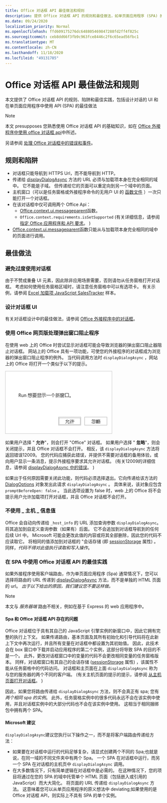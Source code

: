 ```yaml
---
title: Office 对话框 API 最佳做法和规则
description: 提供 Office 对话框 API 的规则和最佳做法，如单页面应用程序 (SPA) 的最佳实践
ms.date: 09/24/2020
localization_priority: Normal
ms.openlocfilehash: ffd609175276dc648805469847288fd2ff4f825c
ms.sourcegitcommit: ceb8dd66f3fb9c963fce8446c2f6c65ead56fbc1
ms.translationtype: MT
ms.contentlocale: zh-CN
ms.lasthandoff: 11/18/2020
ms.locfileid: "49131785"
---
```

# <a name="best-practices-and-rules-for-the-office-dialog-api"></a>Office 对话框 API 最佳做法和规则

本文提供了 Office 对话框 API 的规则、陷阱和最佳实践，包括设计对话的 UI 和在单页面应用程序中使用 API (SPA) 的最佳做法

> [!NOTE]
> 本文 presupposes 您熟悉使用 Office 对话框 API 的基础知识，如在 [Office 外接程序中使用 office 对话框 api](dialog-api-in-office-add-ins.md)中所述。
> 
> 另请参阅 [处理 Office 对话框中的错误和事件](dialog-handle-errors-events.md)。

## <a name="rules-and-gotchas"></a>规则和陷阱

- 对话框只能导航到 HTTPS Url，而不能导航到 HTTP。
- 传递给 [displayDialogAsync](/javascript/api/office/office.ui) 方法的 URL 必须与加载项本身在完全相同的域中。 它不能是子域。 但传递给它的页面可以重定向到另一个域中的页面。
- 主机窗口（可以是任务窗格或外接程序命令的无用户 UI 的 [函数文件](../reference/manifest/functionfile.md) ）一次只能打开一个对话框。
- 在该对话框中仅可调用两个 Office Api：
  - [Office.context.ui.messageparent](/javascript/api/office/office.ui#messageparent-message-)函数。
  - `Office.context.requirements.isSetSupported` (有关详细信息，请参阅 [指定 Office 应用程序和 API 要求](specify-office-hosts-and-api-requirements.md)。 ) 
- [Office.context.ui.messageparent](/javascript/api/office/office.ui#messageparent-message-)函数只能从与加载项本身完全相同的域中的页面进行调用。

## <a name="best-practices"></a>最佳做法

### <a name="avoid-overusing-dialog-boxes"></a>避免过度使用对话框

由于不赞成重叠 UI 元素，因此除非应用场景需要，否则请勿从任务窗格打开对话框。 考虑如何使用任务窗格区域时，请注意任务窗格中可以有选项卡。 有关示例，请参阅 [Excel 加载项 JavaScript SalesTracker](https://github.com/OfficeDev/Excel-Add-in-JavaScript-SalesTracker) 样本。

### <a name="designing-a-dialog-box-ui"></a>设计对话框 UI

有关对话框设计中的最佳做法，请参阅 [Office 外接程序中的对话框](../design/dialog-boxes.md)。

### <a name="handling-pop-up-blockers-with-office-on-the-web"></a>使用 Office 网页版处理弹出窗口阻止程序

在使用 web 上的 Office 时尝试显示对话框可能会导致浏览器的弹出窗口阻止器阻止对话框。 网站上的 Office 具有一项功能，可使您的外接程序的对话框成为浏览器的弹出窗口阻止程序的例外。 当代码调用方法时 `displayDialogAsync` ，网站上的 Office 将打开一个类似于以下的提示。

![屏幕截图显示了加载项可以生成以避免在浏览器弹出窗口阻止程序中的简短说明和 "允许" 和 "忽略" 按钮的提示](../images/dialog-prompt-before-open.png)

如果用户选择 " **允许**"，则会打开 "Office" 对话框。 如果用户选择 " **忽略**"，则会关闭提示，并且 Office 对话框不会打开。 相反，该 `displayDialogAsync` 方法将返回错误12009。 您的代码应捕获此错误，并提供不需要对话框的备用体验，或向用户显示一条消息，提示外接程序要求其允许对话框。  (有关12009的详细信息，请参阅 [displayDialogAsync 中的错误](dialog-handle-errors-events.md#errors-from-displaydialogasync)。 ) 

如果出于任何原因需要关闭此功能，则代码必须选择退出。它向传递给该方法的 [DialogOptions](/javascript/api/office/office.dialogoptions) 对象发出此请求 `displayDialogAsync` 。 具体来说，该对象应包含 `promptBeforeOpen: false` 。 当此选项设置为 false 时，web 上的 Office 将不会提示用户允许加载项打开对话框，并且 Office 对话框不会打开。

### <a name="do-not-use-the-_host_info-value"></a>不使用 \_ 主机 \_ 信息值

Office 会自动向传递给 `_host_info` 的 URL 添加查询参数 `displayDialogAsync`。 将其追加到自定义查询参数（如果有）后面。 它不会追加到对话框导航到的任何后续 Url 中。 Microsoft 可能会更改此值的内容或将其全部删除，因此您的代码不应读取它。 将相同的值添加到对话框的 "会话存储 (即 [sessionStorage](https://developer.mozilla.org/docs/Web/API/Window/sessionStorage) 属性) 。 同样，*代码不得对此值执行读取和写入操作*。

### <a name="best-practices-for-using-the-office-dialog-api-in-an-spa"></a>在 SPA 中使用 Office 对话框 API 的最佳实践

如果外接程序使用客户端路由，作为单页面应用程序 (Spa) 通常情况下，您可以选择将路由的 URL 传递到 [displayDialogAsync](/javascript/api/office/office.ui) 方法，而不是单独的 HTML 页面的 url。 *出于以下给出的原因，我们建议您不要这样做。*

> [!NOTE]
> 本文与 *服务器端* 路由不相关，例如在基于 Express 的 web 应用程序中。

#### <a name="problems-with-spas-and-the-office-dialog-api"></a>Spa 和 Office 对话框 API 存在的问题

Office 对话框位于具有其自己的 JavaScript 引擎实例的新窗口中，因此它拥有完整的执行上下文。 如果传递路由，基本页面及其所有初始化和引导代码将在此新上下文中再次运行，并且所有变量在对话框中都设置为其初始值。 因此，此技术会在 box 窗口中下载并启动应用程序的第二个实例，这部分将导致 SPA 的目的不是一个。 此外，更改对话框窗口中的变量的代码不会更改相同变量的任务窗格版本。 同样，对话框窗口有其自己的会话存储 ([sessionStorage](https://developer.mozilla.org/docs/Web/API/Window/sessionStorage) 属性) ，该属性不能从任务窗格中的代码访问。 对话框和主页面在上面 `displayDialogAsync` 称为与您的服务器的两个不同的客户端。  (有关主机页面的提示的提示，请参阅 [从主机页面打开对话框](dialog-api-in-office-add-ins.md#open-a-dialog-box-from-a-host-page)。 ) 

因此，如果您将路由传递给 `displayDialogAsync` 方法，则不会真正有 spa; 您有 *两个相同 spa 的实例*。 此外，任务窗格实例中的很多代码永远不会在该实例中使用，并且对话框实例中的大部分代码也不会在该实例中使用。 这相当于相同捆绑包中拥有两个 SPA。

#### <a name="microsoft-recommendations"></a>Microsoft 建议

`displayDialogAsync`建议您执行以下操作之一，而不是将客户端路由传递给方法：

* 如果要在对话框中运行的代码足够复杂，请显式创建两个不同的 Spa;也就是说，在同一域的不同文件夹中有两个 Spa。 一个 SPA 在对话框中运行，而另一个 SPA 在对话框的主机页中 `displayDialogAsync` 调用。 
* 在大多数情况下，只有简单逻辑在对话框中是必需的。 在这种情况下，您的项目将通过在您的 SPA 的域中托管单个 HTML 页面（包括嵌入或引用的 JavaScript）而大大简化。 将页面的 URL 传递给 `displayDialogAsync` 方法。 这意味着您可以从单页应用程序的原义想法中 deviating;如果使用的是 Office 对话框 API，则实际上不具有 SPA 的单个实例。
